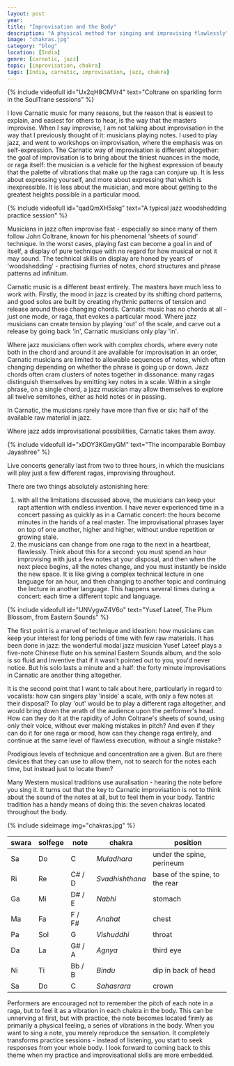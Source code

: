 ```yaml
---
layout: post
year: 
title: "Improvisation and the Body"
description: "A physical method for singing and improvising flawlessly"
image: "chakras.jpg"
category: "blog"
location: [India]
genre: [carnatic, jazz]
topic: [improvisation, chakra]
tags: [India, carnatic, improvisation, jazz, chakra]
---
```

{% include videofull id="Ux2qH8CMVr4" text="Coltrane on sparkling form in the SoulTrane sessions" %}

I love Carnatic music for many reasons, but the reason that is easiest to explain, and easiest for others to hear, is the way that the masters improvise. When I say improvise, I am not talking about improvisation in the way that I previously thought of it: musicians playing notes. I used to play jazz, and went to workshops on improvisation, where the emphasis was on self-expression. The Carnatic way of improvisation is different altogether: the goal of improvisation is to bring about the tiniest nuances in the mode, or raga itself: the musician is a vehicle for the highest expression of beauty that the palette of vibrations that make up the raga can conjure up. It is less about expressing yourself, and more about expressing that which is inexpressible. It is less about the musician, and more about getting to the greatest heights possible in a particular mood.

{% include videofull id="qadQmXH5skg" text="A typical jazz woodshedding practice session" %}

Musicians in jazz often improvise fast - especially so since many of them follow John Coltrane, known for his phenomenal 'sheets of sound' technique. In the worst cases, playing fast can become a goal in and of itself, a display of pure technique with no regard for how musical or not it may sound. The technical skills on display are honed by years of 'woodshedding' - practising flurries of notes, chord structures and phrase patterns ad infinitum. 

Carnatic music is a different beast entirely. The masters have much less to work with. Firstly,  the mood in jazz is created by its shifting chord patterns, and good solos are built by creating rhythmic patterns of tension and release around these changing chords. Carnatic music has no chords at all - just one mode, or raga, that evokes a particular mood. Where jazz musicians can create tension by playing 'out' of the scale, and carve out a release by going back 'in', Carnatic musicians only play 'in'. 

Where jazz musicians often work with complex chords, where every note both in the chord and around it are available for improvisation in an order, Carnatic musicians are limited to allowable sequences of notes, which often changing depending on whether the phrase is going up or down. Jazz chords often cram clusters of notes together in dissonance: many ragas distinguish themselves by emitting key notes in a scale. Within a single phrase, on a single chord, a jazz musician may allow themselves to explore all twelve semitones, either as held notes or in passing. 

In Carnatic, the musicians rarely have more than five or six: half of the available raw material in jazz. 

Where jazz adds improvisational possibilities, Carnatic takes them away. 

{% include videofull id="xDOY3KGmyGM" text="The incomparable Bombay Jayashree" %}

Live concerts generally last from two to three hours, in which the musicians will play just a few different ragas, improvising throughout.

There are two things absolutely astonishing here:
1) with all the limitations discussed above, the musicians can keep your rapt attention with endless invention. I have never experienced time in a concert passing as quickly as in a Carnatic concert: the hours become minutes in the hands of a real master. The improvisational phrases layer on top of one another, higher and higher, without undue repetition or growing stale. 
2) the musicians can change from one raga to the next in a heartbeat, flawlessly. Think about this for a second: you must spend an hour improvising with just a few notes at your disposal, and then when the next piece begins, all the notes change, and you must instantly be inside the new space. It is like giving a complex technical lecture in one language for an hour, and then changing to another topic and continuing the lecture in another language. This happens several times during a concert: each time a different topic and language.

{% include videofull id="UNVygwZ4V6o" text="Yusef Lateef, The Plum Blossom, from Eastern Sounds" %}

The first point is a marvel of technique and ideation: how musicians can keep your interest for long periods of time with few raw materials. It has been done in jazz: the wonderful modal jazz musician Yusef Lateef plays a five-note Chinese flute on his seminal Eastern Sounds album, and the solo is so fluid and inventive that if it wasn't pointed out to you, you'd never notice. But his solo lasts a minute and a half: the forty minute improvisations in Carnatic are another thing altogether.

It is the second point that I want to talk about here, particularly in regard to vocalists: how can singers play 'inside' a scale, with only a few notes at their disposal? To play 'out' would be to play a different raga altogether, and would bring down the wrath of the audience upon the performer's head. How can they do it at the rapidity of John Coltrane's sheets of sound, using only their voice, without ever making mistakes in pitch? And even if they can do it for one raga or mood, how can they change raga entirely, and continue at the same level of flawless execution, without a single mistake?

Prodigious levels of technique and concentration are a given. But are there devices that they can use to allow them, not to search for the notes each time, but instead just to locate them?

Many Western musical traditions use auralisation - hearing the note before you sing it. It turns out that the key to Carnatic improvisation is not to think about the sound of the notes at all, but to feel them in your body. Tantric tradition has a handy means of doing this: the seven chakras located throughout the body.

{% include sideimage img="chakras.jpg" %}

 swara   | solfege |  note  |   chakra        | position 
 ------- | ------- | ------ | --------------- | --------- 
 Sa      |  Do     | C 	    | *Muladhara* 	  | under the spine, perineum
 Ri      |  Re     | C# / D | *Svadhishthana* | base of the spine, to the rear
 Ga      |  Mi     | D# / E | *Nabhi*  	      | stomach
 Ma      |  Fa     | F / F# | *Anahat* 	      | chest
 Pa      |  Sol    | G  	| *Vishuddhi*     | throat 
 Da      |  La     | G# / A | *Agnya* 	      | third eye
 Ni      |  Ti     | Bb / B | *Bindu*  	      | dip in back of head
 Sa      |  Do 	   | C  	| *Sahasrara*     | crown

Performers are encouraged not to remember the pitch of each note in a raga, but to feel it as a vibration in each chakra in the body. This can be unnerving at first, but with practice, the note becomes located firmly as primarily a physical feeling, a series of vibrations in the body. When you want to sing a note, you merely reproduce the sensation. It completely transforms practice sessions - instead of listening, you start to seek responses from your whole body. I look forward to coming back to this theme when my practice and improvisational skills are more embedded.



